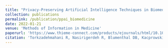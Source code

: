 ```yaml
---
title: "Privacy-Preserving Artificial Intelligence Techniques in Biomedicine"
collection: publications
permalink: /publication/ppai_biomedicine
date: 2022-01-21
venue: 'Methods of Information in Medicine'
paperurl: 'https://www.thieme-connect.com/products/ejournals/html/10.1055/s-0041-1740630'
citation: 'Torkzadehmahani R, Nasirigerdeh R, Blumenthal DB, Kacprowski T, List M, Matschinske J, Spaeth J, Wenke NK, Baumbach J. Privacy-Preserving Artificial Intelligence Techniques in Biomedicine. Methods Inf Med. 2022 Jan 21. doi: 10.1055/s-0041-1740630. PMID: 35062032.'
---
```

